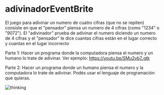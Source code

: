 # adivinadorEventBrite
El juego para adivinar un numero de cuatro cifras (que no se repiten) consiste en que el "pensador" piensa un numero de 4 cifras (como "1234" o "9072"). El "adivinador" prueba de adivinar el numero diciendo un numero de 4 cifras y el "pensador" le dice cuantas cifras están en el lugar correcto y cuantas en el lugar incorrecto

Parte 1: Hacer un programa donde la computadora piensa el numero y un humano lo trate de adivinar. Ver ejemplo: https://youtu.be/SMu2vb7_gtk 

Parte 2: Hacer un programa donde un humano piensa el numero y la computadora lo trate de adivinar. Podés usar el lenguaje de programación que quieras.



![thinking](https://raw.githubusercontent.com/niconunez96/adivinadorEventBrite/master/thinking.png)
